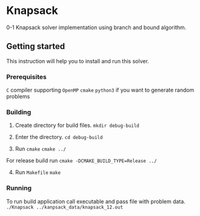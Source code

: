 # Knapsack

0-1 Knapsack solver implementation using branch and bound algorithm.

## Getting started

This instruction will help you to install and run this solver.

### Prerequisites

`C` compiler supporting `OpenMP`
```cmake``` 
`python3` if you want to generate random problems

### Building

1. Create directory for build files. 
```mkdir debug-build```

2. Enter the directory.
```cd debug-build```

3. Run `cmake`
```cmake ../```

For release build run 
```cmake -DCMAKE_BUILD_TYPE=Release ../```

4. Run `Makefile`
```make```

### Running 

To run build application call executable and pass file with problem data.
```./Knapsack ../kanpsack_data/knapsack_12.out```